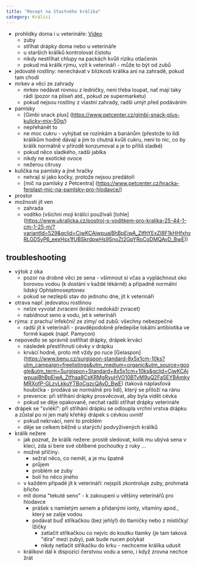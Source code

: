 ```yaml
---
title: "Recept na šťastného králíka"
category: Králíci
---
```


- prohlídky doma i u veterináře: [Video](https://youtu.be/1QX8OXwRC00)
    - zuby
    - stříhat drápky doma nebo u veterináře
    - u starších králíků kontrolovat čistotu
    - nikdy nestříhat chlupy na packách kvůli riziku otlačenin
    - pokud má králík rýmu, vzít k veterináři - může to být od zubů
- jedovaté rostliny: nenechávat v blízkosti králíka ani na zahradě, pokud tam chodí
- mrkev a věci ze zahrady
    - mrkev nedávat rovnou z ledničky, není třeba loupat, nať mají taky rádi (pozor na plíseň atd., pokud ze supermarketu)
    - pokud nejsou rostliny z vlastní zahrady, radši umýt před podáváním
- pamlsky
    - [Gimbi snack plus] (https://www.petcenter.cz/gimbi-snack-plus-kulicky-mix-50g/)
    - nepřehánět to
    - ne moc cukru - vyhýbat se rozinkám a banánům (přestože to lidi králíkům hodně dávají a jim to chutná kvůli cukru, není to nic, co by králík normálně v přírodě konzumoval a je to příliš sladké)
    - pokud něco sladkého, radši jablka
    - nikdy ne exotické ovoce
    - nežerou citrusy
- kulička na pamlsky a jiné hračky
    - nehrají si jako kočky, protože nejsou predátoři
    - [míč na pamlsky z Petcentra] (https://www.petcenter.cz/hracka-ferplast-mic-na-pamlsky-pro-hlodavce/)
- prostor
- možnosti jít ven
    - zahrada
    - vodítko (všichni moji králíci používali [tohle] (https://www.ukralicka.cz/postroj-s-voditkem-pro-kralika-25-44-1-cm-1-25-m/?variantId=529&gclid=CjwKCAjwpuajBhBpEiwA_ZtfhYExZI8F1kHHfxhyRLGD5yP6_eexHsx1fUBSkrdpwHs9SnoZt2GpYRoCoDMQAvD_BwE))

## troubleshooting
- výtok z oka
    - pozor na drobné věci ze sena - všimnout si včas a vypláchnout oko borovou vodou (k dostání v každé lékárně) a případně normální lidský Ophtalmoseptonex
    - pokud se nezlepší stav do jednoho dne, jít k veterináři
- otrava např. jedovatou rostlinou
    - nelze vyvolat zvracení (králíci nedokáží zvracet)
    - nabídnout seno a vodu, jet k veterináři
- rýma: z prachu/ infekční/ ze zimy/ od zubů: všechny nebezpečné
    - radši jít k veterináři - pravděpodobně předepíše lokální antibiotika ve formě kapek (např. Pamycon)
- nepovedlo se správně ostříhat drápky, drápek krvácí
    - následek přestřihnutí cévky v drápku
    - krvácí hodně, proto mít vždy po ruce [Gelaspon] (https://www.benu.cz/surgispon-standard-8x5x1cm-10ks?utm_campaign=freelistings&utm_medium=organic&utm_source=google&utm_term=Surgispon+Standard+8x5x1cm+10ks&gclid=CjwKCAjwpuajBhBpEiwA_Ztfhaa8CsKRMgRvuHVO10BTvM9uQ2Fa5EYBAmkyMRXofP-GLzvLkkuYTBoCgzcQAvD_BwE) (taková náplasťová houbička - prodává se normálně pro lidi), který se přiloží na ránu
    - prevence: při stříhání drápky prosvěcovat, aby byla vidět cévka
    - pokud se děje opakovaně, nechat radši stříhat drápky veterináře
- drápek se "svlékl": při stříhání drápku se odloupla vrchní vrstva drápku a zůstal po ní jen malý křehký drápek s cévkou uvnitř
    - pokud nekrvácí, není to problém
    - děje se celkem běžně u starých/ podvyživených králíků
- králík nežere
    - jak poznat, že králík nežere: prostě sledovat, kolik mu ubývá sena v kleci, zda si bere své oblíbené pochoutky z ruky ...
    - možné příčiny:
        - sežral něco, co neměl, a je mu špatně
        - průjem
        - problém se zuby
        - bolí ho něco jiného
    - v každém případě jít k veterináři: nejspíš zkontroluje zuby, prohmatá břicho
    - mít doma "tekuté seno" - k zakoupení u většiny veterinářů pro hlodavce
        - prášek s namletým senem a přidanými ionty, vitamíny apod., který se zalije vodou
        - podávat buď stříkačkou (bez jehly!) do tlamičky nebo z mističky/ lžičky
            - zatlačit stříkačkou co nejvíc do koutku tlamky (je tam taková "díra" mezi zuby), pak bude nucen polykat
            - nikdy netlačit stříkačku do krku - nechceme králíka udusit
    - králíkovi dál k dispozici čerstvou vodu a seno, i když zrovna nechce žrát


